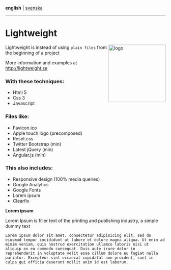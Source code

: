 **english** | [svenska](https://github.com/Ha006/lightweight/blob/master/README.sv.md)
- - -

Lightweight
===========

<img src="https://fbcdn-sphotos-h-a.akamaihd.net/hphotos-ak-prn2/1382809_531221563621299_352345554_n.png" width="180" height="180" alt="logo" align="right"/>

Lightweight is instead of using `plain files` from the beginning of a project

More information and examples at http://lightweight.se

### With these techniques:

* Html 5
* Css 3
* Javascript

### Files like:

* Favicon.ico
* Apple touch logo (precomposed)
* Reset.css
* Twitter Bootstrap (min)
* Latest jQuery (min)
* Angular.js (min)

### This also includes:

* Responsive design (100% media queries)
* Google Analytics
* Google Fonts
* Lorem ipsum
* Clearfix

**Lorem ipsum**

Lorem Ipsum is filler text of the printing and publishing industry, a simple dummy text

```
Lorem ipsum dolor sit amet, consectetur adipisicing elit, sed do eiusmod tempor incididunt ut labore et dolore magna aliqua. Ut enim ad minim veniam, quis nostrud exercitation ullamco laboris nisi ut aliquip ex ea commodo consequat. Duis aute irure dolor in reprehenderit in voluptate velit esse cillum dolore eu fugiat nulla pariatur. Excepteur sint occaecat cupidatat non proident, sunt in culpa qui officia deserunt mollit anim id est laborum.
```
